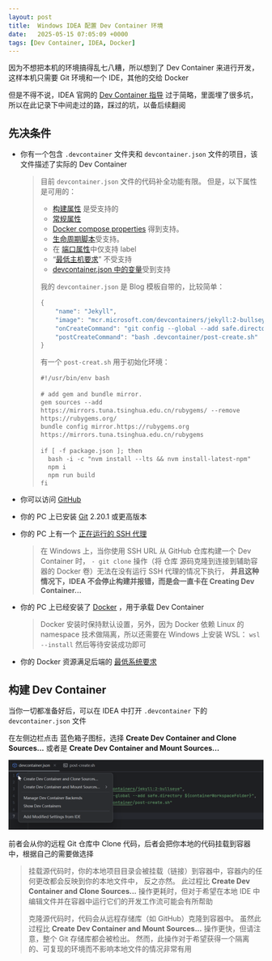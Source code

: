 ```yaml
---
layout: post
title:  Windows IDEA 配置 Dev Container 环境
date:   2025-05-15 07:05:09 +0000
tags: [Dev Container, IDEA, Docker]
---
```


因为不想把本机的环境搞得乱七八糟，所以想到了 Dev Container 来进行开发，这样本机只需要 Git 环境和一个 IDE，其他的交给 Docker

但是不得不说，IDEA 官网的 [Dev Container 指导](https://www.jetbrains.com/zh-cn/help/idea/2025.1/connect-to-devcontainer.html#dev_container_scenarios) 过于简略，里面埋了很多坑，所以在此记录下中间走过的路，踩过的坑，以备后续翻阅

## 先决条件

- 你有一个包含 `.devcontainer` 文件夹和 `devcontainer.json` 文件的项目，该文件描述了实际的 Dev Container
  > 目前 `devcontainer.json` 文件的代码补全功能有限。 但是，以下属性是可用的：
  > - [构建属性](https://containers.dev/implementors/json_reference/#image-specific) 是受支持的
  > - [常规属性](https://containers.dev/implementors/json_reference/#general-properties)
  > - [Docker compose properties](https://containers.dev/implementors/json_reference/#compose-specific) 得到支持。
  > - [生命周期脚本](https://containers.dev/implementors/json_reference/#lifecycle-scripts)受支持。
  > - 在 [端口属性](https://containers.dev/implementors/json_reference/#port-attributes)中仅支持 label
  > - “[最低主机要求](https://containers.dev/implementors/json_reference/#min-host-reqs)” 不受支持
  > - [devcontainer.json 中的变量](https://containers.dev/implementors/json_reference/#variables-in-devcontainerjson)受到支持
  > 
  > 我的 `devcontainer.json` 是 Blog 模板自带的，比较简单：
  > ```javascript
  > {
  >     "name": "Jekyll",
  >     "image": "mcr.microsoft.com/devcontainers/jekyll:2-bullseye",
  >     "onCreateCommand": "git config --global --add safe.directory ${containerWorkspaceFolder}",
  >     "postCreateCommand": "bash .devcontainer/post-create.sh"
  > }
  >```
  > 有一个 `post-creat.sh` 用于初始化环境：
  > ```shell
  > #!/usr/bin/env bash
  > 
  > # add gem and bundle mirror.
  > gem sources --add https://mirrors.tuna.tsinghua.edu.cn/rubygems/ --remove https://rubygems.org/
  > bundle config mirror.https://rubygems.org https://mirrors.tuna.tsinghua.edu.cn/rubygems
  > 
  > if [ -f package.json ]; then
  >   bash -i -c "nvm install --lts && nvm install-latest-npm"
  >   npm i
  >   npm run build
  > fi
  > ```

- 你可以访问 [GitHub](https://github.com/)
- 你的 PC 上已安装 [Git](https://git-scm.com/) 2.20.1 或更高版本
- 你的 PC 上有一个 [正在运行的 SSH 代理](https://www.jetbrains.com/zh-cn/help/idea/2025.1/using-ssh-keys.html)
  > 在 Windows 上，当你使用 SSH URL 从 GitHub 仓库构建一个 Dev Container 时，
  > `- git clone` 操作（将 仓库 源码克隆到连接到辅助容器的 Docker 卷）无法在没有运行 SSH 代理的情况下执行，
  > **并且这种情况下，IDEA 不会停止构建并报错，而是会一直卡在 Creating Dev Container...**
- 你的 PC 上已经安装了 [Docker](https://docs.docker.com/get-docker/) ，用于承载 Dev Container
  > Docker 安装时保持默认设置，另外，因为 Docker 依赖 Linux 的 namespace 技术做隔离，所以还需要在 Windows 上安装 WSL：
  > `wsl --install` 然后等待安装成功即可
- 你的 Docker 资源满足后端的 [最低系统要求](https://www.jetbrains.com/zh-cn/help/idea/2025.1/prerequisites.html)

## 构建 Dev Container

当你一切都准备好后，可以在 IDEA 中打开 `.devcontainer` 下的 `devcontainer.json` 文件

在左侧边栏点击 蓝色箱子图标，选择 **Create Dev Container and Clone Sources...** 或者是 **Create Dev Container and Mount Sources...**

![dev container build](../assets/img/idea_dev_container_build.png)

前者会从你的远程 Git 仓库中 Clone 代码，后者会把你本地的代码挂载到容器中，根据自己的需要做选择

> 挂载源代码时，你的本地项目目录会被挂载（链接）到容器中，容器内的任何更改都会反映到你的本地文件中，
> 反之亦然。 此过程比 **Create Dev Container and Clone Sources...** 操作更耗时，但对于希望在本地 IDE 中编辑文件并在容器中运行它们的开发工作流可能会有所帮助
> 
> 克隆源代码时，代码会从远程存储库（如 GitHub）克隆到容器中。 虽然此过程比 **Create Dev Container and Mount Sources...** 操作更快，但请注意，整个 Git 存储库都会被检出。
> 然而，此操作对于希望获得一个隔离的、可复现的环境而不影响本地文件的情况非常有用
